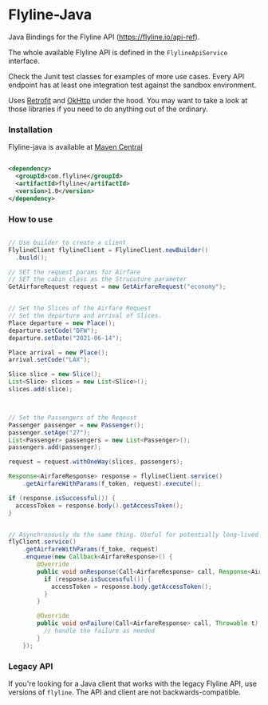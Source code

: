# Flyline-Java

Java Bindings for the Flyline API (https://flyline.io/api-ref).

The whole available Flyline API is defined in the `FlylineApiService` interface.

Check the Junit test classes for examples of more use cases. Every API endpoint has at
least one integration test against the sandbox environment.

Uses [Retrofit](https://github.com/square/retrofit) and [OkHttp](https://github.com/square/okhttp) under
the hood. You may want to take a look at those libraries if you need to do anything out of the ordinary.

### Installation

Flyline-java is available at [Maven Central](https://search.maven.org/#search%7Cga%7C1%7Cflyline-java)

```xml

<dependency>
  <groupId>com.flyline</groupId>
  <artifactId>flyline</artifactId>
  <version>1.0</version>
</dependency>
```

### How to use

```java

// Use builder to create a client
FlylineClient flylineClient = FlylineClient.newBuilder()
  .build();

// SET the request params for Airfare
// SET the cabin_class as the Strucuture parameter
GetAirfareRequest request = new GetAirfareRequest("economy");


// Set the Slices of the Airfare Request
// Set the departure and arrival of Slices.
Place departure = new Place();
departure.setCode("DFW");
departure.setDate("2021-06-14");

Place arrival = new Place();
arrival.setCode("LAX");

Slice slice = new Slice();
List<Slice> slices = new List<Slice>();
slices.add(slice);



// Set the Passengers of the Reqeust
Passenger passenger = new Passenger();
passenger.setAge("27");
List<Passenger> passengers = new List<Passenger>();
passengers.add(passenger);

request = request.withOneWay(slices, passengers);

Response<AirfareResponse> response = flylineClient.service()
    .getAirfareWithParams(f_token, request).execute();

if (response.isSuccessful()) {
  accessToken = response.body().getAccessToken();
}


// Asynchronously do the same thing. Useful for potentially long-lived calls.
flyClient.service()
    .getAirfareWithParams(f_toke, request)
    .enqueue(new Callback<AirfareResponse>() {
        @Override
        public void onResponse(Call<AirfareResponse> call, Response<AirfareResponse> response) {
          if (response.isSuccessful()) {
            accessToken = response.body.getAccessToken();
          }
        }

        @Override
        public void onFailure(Call<AirfareResponse> call, Throwable t) {
          // handle the failure as needed
        }
    });

```

### Legacy API

If you're looking for a Java client that works with the legacy Flyline API, use
versions of `flyline`. The API and client are not backwards-compatible.
